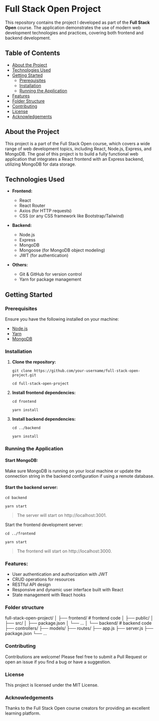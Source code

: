 # Full Stack Open Project

This repository contains the project I developed as part of the **Full Stack Open** course. The application demonstrates the use of modern web development technologies and practices, covering both frontend and backend development.

## Table of Contents

- [About the Project](#about-the-project)
- [Technologies Used](#technologies-used)
- [Getting Started](#getting-started)
  - [Prerequisites](#prerequisites)
  - [Installation](#installation)
  - [Running the Application](#running-the-application)
- [Features](#features)
- [Folder Structure](#folder-structure)
- [Contributing](#contributing)
- [License](#license)
- [Acknowledgements](#acknowledgements)

## About the Project

This project is a part of the Full Stack Open course, which covers a wide range of web development topics, including React, Node.js, Express, and MongoDB. The goal of this project is to build a fully functional web application that integrates a React frontend with an Express backend, utilizing MongoDB for data storage.

## Technologies Used

- **Frontend:**
  - React
  - React Router
  - Axios (for HTTP requests)
  - CSS (or any CSS framework like Bootstrap/Tailwind)
  
- **Backend:**
  - Node.js
  - Express
  - MongoDB
  - Mongoose (for MongoDB object modeling)
  - JWT (for authentication)
  
- **Others:**
  - Git & GitHub for version control
  - Yarn for package management

## Getting Started

### Prerequisites

Ensure you have the following installed on your machine:

- [Node.js](https://nodejs.org/)
- [Yarn](https://yarnpkg.com/)
- [MongoDB](https://www.mongodb.com/)

### Installation

1. **Clone the repository:**

   `git clone https://github.com/your-username/full-stack-open-project.git`
   
   `cd full-stack-open-project`

3. **Install frontend dependencies:**

   `cd frontend`
     
   `yarn install`

5. **Install backend dependencies:**

   `cd ../backend`  

   `yarn install`

### Running the Application
#### Start MongoDB:

Make sure MongoDB is running on your local machine or update the connection string in the backend configuration if using a remote database.

#### Start the backend server:

`cd backend`

`yarn start`

> The server will start on http://localhost:3001.

Start the frontend development server:

`cd ../frontend`

`yarn start`

> The frontend will start on http://localhost:3000.

### Features:

- User authentication and authorization with JWT
- CRUD operations for resources
- RESTful API design
- Responsive and dynamic user interface built with React
- State management with React hooks

### Folder structure 
full-stack-open-project/
│
├── frontend/          # frontend code
│   ├── public/
│   ├── src/
│   ├── package.json
│   └── ...
│
└── backend/           # backend code
    ├── controllers/
    ├── models/
    ├── routes/
    ├── app.js
    ├── server.js
    ├── package.json
    └── ...

### Contributing

Contributions are welcome! Please feel free to submit a Pull Request or open an issue if you find a bug or have a suggestion.

### License

This project is licensed under the MIT License.

### Acknowledgements

Thanks to the Full Stack Open course creators for providing an excellent learning platform.
